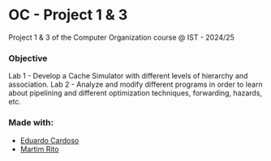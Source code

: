 # OC - Project 1 & 3
Project 1 & 3 of the Computer Organization course @ IST - 2024/25

### Objective
Lab 1 - Develop a Cache Simulator with different levels of hierarchy and association.
Lab 2 - Analyze and modify different programs in order to learn about pipelining and different optimization techniques, forwarding, hazards, etc.

### Made with:
- [Eduardo Cardoso](https://github.com/eduardopalricas33)
- [Martim Rito](https://github.com/Martim-Rito)
